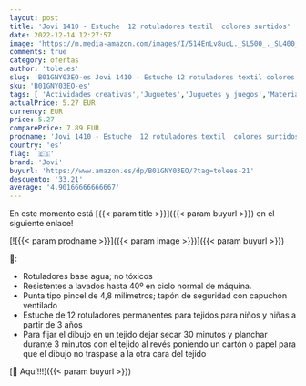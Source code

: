 ```yaml
---
layout: post
title: 'Jovi 1410 - Estuche  12 rotuladores textil  colores surtidos'
date: 2022-12-14 12:27:57
image: 'https://m.media-amazon.com/images/I/514EnLv8ucL._SL500_._SL400_.jpg'
comments: true
category: ofertas
author: 'tole.es'
slug: 'B01GNY03EO-es Jovi 1410 - Estuche 12 rotuladores textil colores surtidos'
sku: 'B01GNY03EO-es'
tags: [ 'Actividades creativas','Juguetes','Juguetes y juegos','Material de escritura y dibujo para niños','Rotuladores de colores para niños','jovi','rotuladores','🇪🇸', ]
actualPrice: 5.27 EUR
currency: EUR
price: 5.27
comparePrice: 7.89 EUR
prodname: 'Jovi 1410 - Estuche  12 rotuladores textil  colores surtidos'
country: 'es'
flag: '🇪🇸'
brand: 'Jovi'
buyurl: 'https://www.amazon.es/dp/B01GNY03EO/?tag=tolees-21'
descuento: '33.21'
average: '4.90166666666667'
---
```


En este momento está [{{< param title >}}]({{< param buyurl >}}) en el siguiente enlace!

[![{{< param prodname >}}]({{< param image >}})]({{< param buyurl >}})

🔎:

- Rotuladores base agua; no tóxicos
- Resistentes a lavados hasta 40º en ciclo normal de máquina.
- Punta tipo pincel de 4,8 milímetros; tapón de seguridad con capuchón ventilado
- Estuche de 12 rotuladores permanentes para tejidos para niños y niñas a partir de 3 años
- Para fijar el dibujo en un tejido dejar secar 30 minutos y planchar durante 3 minutos con el tejido al revés poniendo un cartón o papel para que el dibujo no traspase a la otra cara del tejido

[🛒 Aquí!!!]({{< param buyurl >}})
